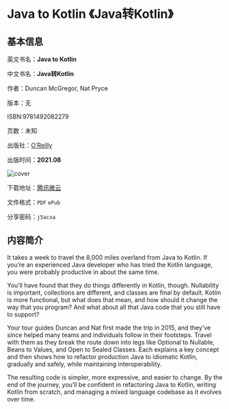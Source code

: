 # Java to Kotlin 《Java转Kotlin》

## 基本信息

英文书名：**Java to Kotlin**

中文书名：**Java转Kotlin**

作者：Duncan McGregor, Nat Pryce

版本：无

ISBN:9781492082279

页数：未知

出版社：[O’Reilly](https://www.oreilly.com/library/view/java-to-kotlin/9781492082262/)

出版时间：**2021.08**

<img :src="$withBase('/images/java_to_kotlin.jpg')" alt="cover">

下载地址：[腾讯微云](https://share.weiyun.com/VjjeZ4h3)

文件格式：`PDF` `ePub`

分享密码：`j5acxa`

## 内容简介

It takes a week to travel the 8,000 miles overland from Java to Kotlin. If you’re an experienced Java developer who has tried the Kotlin language, you were probably productive in about the same time.

You’ll have found that they do things differently in Kotlin, though. Nullability is important, collections are different, and classes are final by default. Kotlin is more functional, but what does that mean, and how should it change the way that you program? And what about all that Java code that you still have to support?

Your tour guides Duncan and Nat first made the trip in 2015, and they’ve since helped many teams and individuals follow in their footsteps. Travel with them as they break the route down into legs like Optional to Nullable, Beans to Values, and Open to Sealed Classes. Each explains a key concept and then shows how to refactor production Java to idiomatic Kotlin, gradually and safely, while maintaining interoperability.

The resulting code is simpler, more expressive, and easier to change. By the end of the journey, you’ll be confident in refactoring Java to Kotlin, writing Kotlin from scratch, and managing a mixed language codebase as it evolves over time.